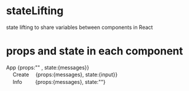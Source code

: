 # stateLifting
state lifting to share variables between components in React

# props and state in each component
App {props:"" , state:{messages}}  
&nbsp;　Create　&nbsp;{props:{messages}, state:{input}}  
&nbsp;　Info　&nbsp;　 {props:{messages}, state:""}  
